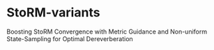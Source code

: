 # StoRM-variants
Boosting StoRM Convergence with Metric Guidance and Non-uniform State-Sampling for Optimal Dereverberation
